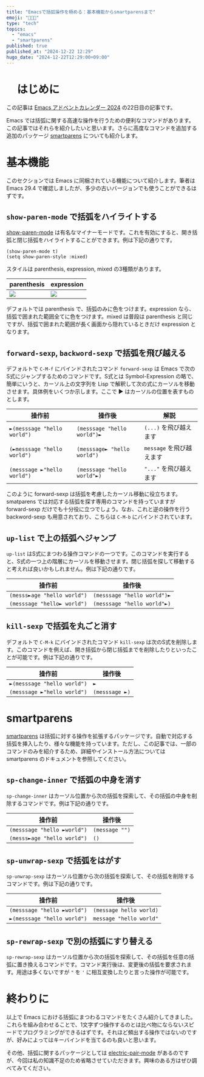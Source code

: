 ```yaml
---
title: "Emacsで括弧操作を極める：基本機能からsmartparensまで"
emoji: "👨‍👨‍👦"
type: "tech"
topics:
  - "emacs"
  - "smartparens"
published: true
published_at: "2024-12-22 12:29"
hugo_date: "2024-12-22T12:29:00+09:00"
---
```


# 　はじめに

この記事は [Emacs アドベントカレンダー 2024](https://qiita.com/advent-calendar/2024/emacs) の22日目の記事です。

Emacs では括弧に関する高速な操作を行うための便利なコマンドがあります。この記事ではそれらを紹介したいと思います。さらに高度なコマンドを追加する追加のパッケージ [smartparens](https://github.com/Fuco1/smartparens/) についても紹介します。

# 基本機能

このセクションでは Emacs に同梱されている機能について紹介します。筆者は Emacs 29.4 で確認しましたが、多少の古いバージョンでも使うことができるはずです。

## `show-paren-mode` で括弧をハイライトする

[show-paren-mode](https://github.com/emacs-mirror/emacs/blob/master/lisp/paren.el) は有名なマイナーモードです。これを有効にすると、開き括弧と閉じ括弧をハイライトすることができます。例は下記の通りです。

```elisp
(show-paren-mode t)
(setq show-paren-style :mixed)
```

スタイルは parenthesis, expression, mixed の3種類があります。

parenthesis | expression
-- | --
![](https://storage.googleapis.com/zenn-user-upload/7afd7cd232ef-20241222.png) | ![](https://storage.googleapis.com/zenn-user-upload/3c0c2d2565ed-20241222.png)

デフォルトでは parenthesis で、括弧のみに色をつけます。expression なら、括弧で囲まれた範囲全てに色をつけます。mixed は普段は parenthesis と同じですが、括弧で囲まれた範囲が長く画面から隠れているときだけ expression となります。

## `forward-sexp`, `backword-sexp` で括弧を飛び越える

デフォルトで `C-M-f` にバインドされたコマンド `forward-sexp` は Emacs で次のS式にジャンプするためのコマンドです。S式とは Symbol-Expression の略で、簡単にいうと、カーソル上の文字列を Lisp で解釈して次の式にカーソルを移動させます。具体例をいくつか示します。ここで ► はカーソルの位置を表すものとします。

操作前 | 操作後 | 解説
-- | -- | --
`►(messsage "hello world")` | `(messsage "hello world")►` | `(...)` を飛び越えます
`(►messsage "hello world")` | `(messsage► "hello world")` | `message` を飛び越えます
`(messsage ►"hello world")` | `(messsage "hello world"►)` | `"..."` を飛び越えます


このように forward-sexp は括弧を考慮したカーソル移動に役立ちます。smatparens では対応する括弧を探す専用のコマンドを持っていますが forward-sexp だけでも十分役に立つでしょう。なお、これと逆の操作を行う backword-sexp も用意されており、こちらは `C-M-b` にバインドされています。

## `up-list` で上の括弧へジャンプ

`up-list` はS式にまつわる操作コマンドの一つです。このコマンドを実行すると、S式の一つ上の階層にカーソルを移動させます。閉じ括弧を探して移動すると考えれば良いかもしれません。例は下記の通りです。

操作前 | 操作後
-- | --
`(messs►age "hello world")` | `(messsage "hello world")►`
`(messsage "hello► world")` | `(messsage "hello world"►)`

## `kill-sexp` で括弧を丸ごと消す

デフォルトで `C-M-k` にバインドされたコマンド `kill-sexp` は次のS式を削除します。このコマンドを例えば、開き括弧から閉じ括弧までを削除したりといったことが可能です。例は下記の通りです。

操作前 | 操作後
-- | --
`►(messsage "hello world")` | `►`
`(messsage ►"hello world")` | `(messsage ►)`

# smartparens

[smartparens](https://github.com/Fuco1/smartparens/) は括弧に対する操作を拡張するパッケージです。自動で対応する括弧を挿入したり、様々な機能を持っています。ただし、この記事では、一部のコマンドのみを紹介するため、詳細やインストール方法については smartparens のドキュメントを参照してください。

## `sp-change-inner` で括弧の中身を消す

`sp-change-inner` はカーソル位置から次の括弧を探索して、その括弧の中身を削除するコマンドです。例は下記の通りです。

操作前 | 操作後
-- | --
`(messsage "hello ►world")` | `(message "")`
`(messs►age "hello world")` | `()`

## `sp-unwrap-sexp` で括弧をはがす

`sp-unwrap-sexp` はカーソル位置から次の括弧を探索して、その括弧を削除するコマンドです。例は下記の通りです。

操作前 | 操作後
-- | --
`(messsage "hello ►world")` | `(message hello world)`
`►(messsage "hello world")` | `message "hello world"`

## `sp-rewrap-sexp` で別の括弧にすり替える

`sp-rewrap-sexp` はカーソル位置から次の括弧を探索して、その括弧を任意の括弧に置き換えるコマンドです。コマンド実行後は、変更後の括弧を要求されます。用途は多くないですが `"` を `'` に相互変換したりと言った操作が可能です。

# 終わりに

以上で Emacs における括弧にまつわるコマンドをたくさん紹介してきました。これらを組み合わせることで、1文字ずつ操作するのとは比べ物にならないスピードでプログラミングができるはずです。それほど頻出する操作ではないのですが、好みによってはキーバインドを当てるのも良いと思います。

その他、括弧に関するパッケージとしては [electric-pair-mode](https://github.com/emacs-mirror/emacs/blob/master/lisp/elec-pair.el) があるのですが、今回は私の知識不足のため省略させていただきます。興味のある方はぜひ調べてみてください。

